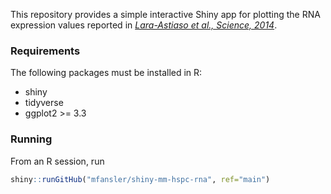 This repository provides a simple interactive Shiny app for plotting the RNA expression values 
reported in [*Lara-Astiaso et al., Science, 2014*](https://science.sciencemag.org/content/345/6199/943).

### Requirements

The following packages must be installed in R:

- shiny
- tidyverse
- ggplot2 >= 3.3

### Running

From an R session, run

```r
shiny::runGitHub("mfansler/shiny-mm-hspc-rna", ref="main")
```
